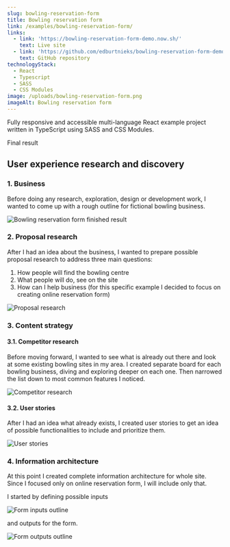 ```yaml
---
slug: bowling-reservation-form
title: Bowling reservation form
link: /examples/bowling-reservation-form/
links:
  - link: 'https://bowling-reservation-form-demo.now.sh/'
    text: Live site
  - link: 'https://github.com/edburtnieks/bowling-reservation-form-demo'
    text: GitHub repository
technologyStack:
  - React
  - Typescript
  - SASS
  - CSS Modules
image: /uploads/bowling-reservation-form.png
imageAlt: Bowling reservation form
---
```

Fully responsive and accessible multi-language React example project written in TypeScript using SASS and CSS Modules.

Final result

## User experience research and discovery

### 1. Business

Before doing any research, exploration, design or development work, I wanted to come up with a rough outline for fictional bowling business.

<img src="/uploads/bowling-reservation-form-business.png" alt="Bowling reservation form finished result" class="themeable" />

### 2. Proposal research

After I had an idea about the business, I wanted to prepare possible proposal research to address three main questions:

1. How people will find the bowling centre
2. What people will do, see on the site
3. How can I help business (for this specific example I decided to focus on creating online reservation form)

<img src="/uploads/bowling-reservation-form-proposal-research.png" alt="Proposal research" class="themeable" />

### 3. Content strategy

#### 3.1. Competitor research

Before moving forward, I wanted to see what is already out there and look at some existing bowling sites in my area. I created separate board for each bowling business, diving and exploring deeper on each one. Then narrowed the list down to most common features I noticed.

<img src="/uploads/bowling-reservation-form-competitor-research.png" alt="Competitor research" class="themeable" />

#### 3.2. User stories

After I had an idea what already exists, I created user stories to get an idea of possible functionalities to include and prioritize them.

<img src="/uploads/bowling-reservation-form-user-stories.png" alt="User stories" class="themeable" />

### 4. Information architecture

At this point I created complete information architecture for whole site. Since I focused only on online reservation form, I will include only that.

I started by defining possible inputs

<img src="/uploads/bowling-reservation-form-reservation-form-inputs.png" alt="Form inputs outline" class="themeable" />

and outputs for the form.

<img src="/uploads/bowling-reservation-form-reservation-form-outputs.png" alt="Form outputs outline" class="themeable" />

